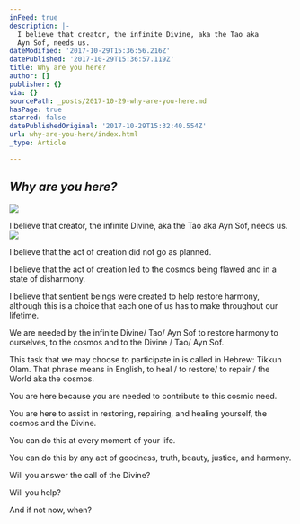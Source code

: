 ```yaml
---
inFeed: true
description: |-
  I believe that creator, the infinite Divine, aka the Tao aka
  Ayn Sof, needs us.
dateModified: '2017-10-29T15:36:56.216Z'
datePublished: '2017-10-29T15:36:57.119Z'
title: Why are you here?
author: []
publisher: {}
via: {}
sourcePath: _posts/2017-10-29-why-are-you-here.md
hasPage: true
starred: false
datePublishedOriginal: '2017-10-29T15:32:40.554Z'
url: why-are-you-here/index.html
_type: Article

---
```

## _Why are you here?_
![](https://the-grid-user-content.s3-us-west-2.amazonaws.com/7aaaf1a6-23f3-4cc6-adf1-205aeecb19ea.jpg)

I believe that creator, the infinite Divine, aka the Tao aka
Ayn Sof, needs us.
![](https://the-grid-user-content.s3-us-west-2.amazonaws.com/802328ae-db58-45a1-932f-e8e258e9d392.jpg)

I believe that the act of creation did not go as planned.

I believe that the act of creation led to the cosmos being
flawed and in a state of disharmony.

I believe that sentient beings were created to help restore harmony,
although this is a choice that each one of us has to make throughout our
lifetime.

We are needed by the infinite Divine/ Tao/ Ayn Sof to
restore harmony to ourselves, to the cosmos and to the Divine / Tao/ Ayn Sof.

This task that we may choose to participate in is called in
Hebrew: Tikkun Olam. That phrase means in English, to heal / to restore/ to
repair / the World aka the cosmos.

You are here because you are needed to contribute to this
cosmic need.

You are here to assist in restoring, repairing, and healing
yourself, the cosmos and the Divine.

You can do this at every moment of your life.

You can do this by any act of goodness, truth, beauty,
justice, and harmony.

Will you answer the call of the Divine?

Will you help?

And if not now, when?